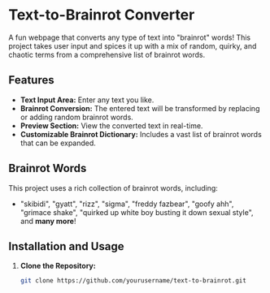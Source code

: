 # Text-to-Brainrot Converter

A fun webpage that converts any type of text into "brainrot" words! This project takes user input and spices it up with a mix of random, quirky, and chaotic terms from a comprehensive list of brainrot words.

## Features

- **Text Input Area:** Enter any text you like.
- **Brainrot Conversion:** The entered text will be transformed by replacing or adding random brainrot words.
- **Preview Section:** View the converted text in real-time.
- **Customizable Brainrot Dictionary:** Includes a vast list of brainrot words that can be expanded.

## Brainrot Words

This project uses a rich collection of brainrot words, including:

- "skibidi", "gyatt", "rizz", "sigma", "freddy fazbear", "goofy ahh", "grimace shake", "quirked up white boy busting it down sexual style", and **many more**!

## Installation and Usage

1. **Clone the Repository:**
   ```bash
   git clone https://github.com/yourusername/text-to-brainrot.git
